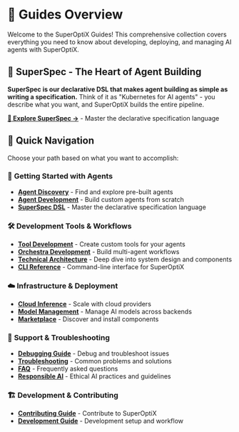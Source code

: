 # 📖 Guides Overview

Welcome to the SuperOptiX Guides! This comprehensive collection covers everything you need to know about developing, deploying, and managing AI agents with SuperOptiX.

## 💎 **SuperSpec - The Heart of Agent Building**

**SuperSpec is our declarative DSL that makes agent building as simple as writing a specification.** Think of it as "Kubernetes for AI agents" - you describe what you want, and SuperOptiX builds the entire pipeline.

**[🚀 Explore SuperSpec →](superspec.md)** - Master the declarative specification language

## 🚀 Quick Navigation

Choose your path based on what you want to accomplish:

### 🎯 **Getting Started with Agents**
- **[Agent Discovery](agent-discovery.md)** - Find and explore pre-built agents
- **[Agent Development](agent-development.md)** - Build custom agents from scratch
- **[SuperSpec DSL](superspec.md)** - Master the declarative specification language

### 🛠️ **Development Tools & Workflows**
- **[Tool Development](tool-development.md)** - Create custom tools for your agents
- **[Orchestra Development](orchestra-development.md)** - Build multi-agent workflows
- **[Technical Architecture](technical-architecture.md)** - Deep dive into system design and components
- **[CLI Reference](reference/cli.md)** - Command-line interface for SuperOptiX

### ☁️ **Infrastructure & Deployment**
- **[Cloud Inference](cloud-inference.md)** - Scale with cloud providers
- **[Model Management](model-management.md)** - Manage AI models across backends
- **[Marketplace](marketplace.md)** - Discover and install components

### 🔧 **Support & Troubleshooting**
- **[Debugging Guide](../debugging-guide.md)** - Debug and troubleshoot issues
- **[Troubleshooting](troubleshooting.md)** - Common problems and solutions
- **[FAQ](faq.md)** - Frequently asked questions
- **[Responsible AI](responsible-ai.md)** - Ethical AI practices and guidelines

### 🏗️ **Development & Contributing**
- **[Contributing Guide](development/contributing.md)** - Contribute to SuperOptiX
- **[Development Guide](development/index.md)** - Development setup and workflow

 